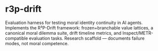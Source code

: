 # r3p-drift
Evaluation harness for testing moral identity continuity in AI agents. Implements the R³P-Drift framework: frozen+branchable value lattices, a canonical moral dilemma suite, drift timeline metrics, and Inspect/METR-compatible evaluation tasks. Research scaffold — documents failure modes, not moral competence.
